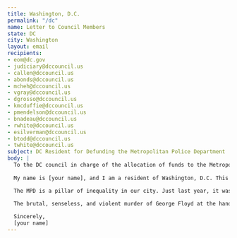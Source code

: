 ```yaml
---
title: Washington, D.C.
permalink: "/dc"	
name: Letter to Council Members	
state: DC	
city: Washington	
layout: email	
recipients:	
- eom@dc.gov	
- judiciary@dccouncil.us	
- callen@dccouncil.us	
- abonds@dccouncil.us	
- mcheh@dccouncil.us	
- vgray@dccouncil.us	
- dgrosso@dccouncil.us	
- kmcduffie@dccouncil.us	
- pmendelson@dccouncil.us	
- bnadeau@dccouncil.us	
- rwhite@dccouncil.us	
- esilverman@dccouncil.us	
- btodd@dccouncil.us	
- twhite@dccouncil.us	
subject: DC Resident for Defunding the Metropolitan Police Department	
body: |	
  To the DC council in charge of the allocation of funds to the Metropolitan Police Department and its respective members, 	
  
  My name is [your name], and I am a resident of Washington, D.C. This past week, our nation has been gripped by protests calling for rapid and meaningful change with regard to police behavior, an end to racism and anti-blackness, and immediate reform in how black people are treated in America. Our city has been at the forefront of much of this action. Accordingly, it has come to my attention that there will be a council meeting in June that will discuss the budget for the Metropolitan Police Department. 	

  The MPD is a pillar of inequality in our city. Just last year, it was reported that most police stops involved Black people. I am concerned that the proposed increase/or the upcoming fiscal year will only serve to entrench this prejudice and worsen the disproportionate impact on Black DC residents. 	

  The brutal, senseless, and violent murder of George Floyd at the hands of police officers derelict in their duties to protect and serve is deeply disturbing. We, as a nation, are in need of a drastic overhaul in policing. Systems of oppression must be undone, and reallocating much of the budget for the MPD to programs and city-led initiatives that support education, rehabilitation, public health, and community-oriented initiatives is a goal that must be achieved. I implore you to reconsider the upcoming budget. We are overdue for change.
  
  Sincerely,
  [your name]
---
```


